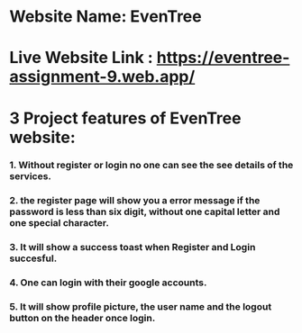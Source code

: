 # Website Name: EvenTree

# Live Website Link :  https://eventree-assignment-9.web.app/

# 3 Project features of EvenTree website:
### 1. Without register or login no one can see the see details of the services. 
### 2. the register page will show you a error message if the password is less than six digit, without one capital letter and one special character.    
### 3. It will show a success toast when Register and Login succesful.
### 4. One can login with their google accounts.
### 5. It will show profile picture, the user name and the logout button on the header once login.
